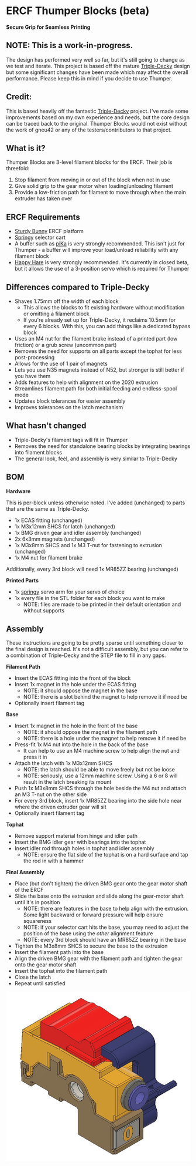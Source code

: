# ERCF Thumper Blocks (beta)

**Secure Grip for Seamless Printing**

## NOTE: This is a work-in-progress.

The design has performed very well so far, but it's still going to change as we test and iterate. This project is based off the mature [Triple-Decky][triple-decky] design but some significant changes have been made which may affect the overall performance. Please keep this in mind if you decide to use Thumper.

## Credit:

This is based heavily off the fantastic [Triple-Decky][triple-decky] project. I've made some improvements based on my own experience and needs, but the core design can be traced back to the original. Thumper Blocks would not exist without the work of gneu42 or any of the testers/contributors to that project.

## What is it?

Thumper Blocks are 3-level filament blocks for the ERCF. Their job is threefold:

1. Stop filament from moving in or out of the block when not in use
2. Give solid grip to the gear motor when loading/unloading filament
3. Provide a low-friction path for filament to move through when the main extruder has taken over

## ERCF Requirements

- [Sturdy Bunny][sturdy] ERCF platform
- [Springy][springy] selector cart
- A buffer such as [piKa][pika] is very strongly recommended. This isn't just for Thumper - a buffer will improve your load/unload reliability with any filament block
- [Happy Hare][happy-hare] is very strongly recommended. It's currently in closed beta, but it allows the use of a 3-position servo which is required for Thumper

## Differences compared to Triple-Decky

- Shaves 1.75mm off the width of each block
  - This allows the blocks to fit existing hardware without modification or omitting a filament block
  - If you're already set up for Triple-Decky, it reclaims 10.5mm for every 6 blocks. With this, you can add things like a dedicated bypass block
- Uses an M4 nut for the filament brake instead of a printed part (low friction) or a grub screw (uncommon part)
- Removes the need for supports on all parts except the tophat for less post-processing
- Allows for the use of 1 pair of magnets
- Lets you use N35 magnets instead of N52, but stronger is still better if you have them
- Adds features to help with alignment on the 2020 extrusion
- Streamlines filament path for both initial feeding and endless-spool mode
- Updates block tolerances for easier assembly
- Improves tolerances on the latch mechanism

## What hasn't changed

- Triple-Decky's filament tags will fit in Thumper
- Removes the need for standalone bearing blocks by integrating bearings into filament blocks
- The general look, feel, and assembly is very similar to Triple-Decky

## BOM

**Hardware**

This is per-block unless otherwise noted. I've added (unchanged) to parts that are the same as Triple-Decky.

- 1x ECAS fitting (unchanged)
- 1x M3x12mm SHCS for latch (unchanged)
- 1x BMG driven gear and idler assembly (unchanged)
- 2x 6x3mm magnets (unchanged)
- 1x M3x8mm SHCS and 1x M3 T-nut for fastening to extrusion (unchanged)
- 1x M4 nut for filament brake

Additionally, every 3rd block will need 1x MR85ZZ bearing (unchanged)

**Printed Parts**

- 1x [springy] servo arm for your servo of choice
- 1x every file in the STL folder for each block you want to make
  - NOTE: files are made to be printed in their default orientation and without supports

## Assembly

These instructions are going to be pretty sparse until something closer to the final design is reached. It's not a difficult assembly, but you can refer to a combination of Triple-Decky and the STEP file to fill in any gaps.

**Filament Path**

- Insert the ECAS fitting into the front of the block
- Insert 1x magnet in the hole under the ECAS fitting
  - NOTE: it should oppose the magnet in the base
  - NOTE: there is a slot behind the magnet to help remove it if need be
- Optionally insert filament tag

**Base**

- Insert 1x magnet in the hole in the front of the base
  - NOTE: it should oppose the magnet in the filament path
  - NOTE: there is a hole under the magnet to help remove it if need be
- Press-fit 1x M4 nut into the hole in the back of the base
  - It can help to use an M4 machine screw to help align the nut and press it in
- Attach the latch with 1x M3x12mm SHCS
  - NOTE: the latch should be able to move freely but not be loose
  - NOTE: seriously, use a 12mm machine screw. Using a 6 or 8 will result in the latch breaking its mount
- Push 1x M3x8mm SHCS through the hole beside the M4 nut and attach an M3 T-nut on the other side
- For every 3rd block, insert 1x MR85ZZ bearing into the side hole near where the driven extruder gear will sit
- Optionally insert filament tag

**Tophat**

- Remove support material from hinge and idler path
- Insert the BMG idler gear with bearings into the tophat
- Insert idler rod through holes in tophat and idler assembly
  - NOTE: ensure the flat side of the tophat is on a hard surface and tap the rod in with a hammer

**Final Assembly**

- Place (but don't tighten) the driven BMG gear onto the gear motor shaft of the ERCF
- Slide the base onto the extrusion and slide along the gear-motor shaft until it's in position
  - NOTE: there are features in the base to help align with the extrusion. Some light backward or forward pressure will help ensure squareness
  - NOTE: if your selector cart hits the base, you may need to adjust the position of the base using the _other_ alignment feature
  - NOTE: every 3rd block should have an MR85ZZ bearing in the base
- Tighten the M3x8mm SHCS to secure the base to the extrusion
- Insert the filament path into the base
- Align the driven BMG gear with the filament path and tighten the gear onto the gear motor shaft
- Insert the tophat into the filament path
- Close the latch
- Repeat until satisfied

![Assembled Block](images/full-block.jpg)

[triple-decky]: https://github.com/gneu42/Triple-Decky
[springy]: https://github.com/moggieuk/ERCF-Springy
[sturdy]: https://github.com/sneakytreesnake/SturdyBunnyProject
[pika]: https://github.com/geoffrey-young/pika-filament-buffer
[happy-hare]: https://github.com/moggieuk/Happy-Hare
